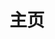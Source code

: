 ---
layout: home
title: 主页
hero:
  name: aboutTrans
  text: "跨性别相关知识科普站\n你想知道的都在这里"
  image:
    src: /icon.svg
  actions:
    - theme: brand
      text: 查看文档
      link: welcome.md
features:
  - icon: 📖
    title: "#概念"
    details: 跨性别相关概念词条
  - icon: 💬
    title: "#问答"
    details: 跨性别相关误区问答
  - icon: 📑
    title: "#文章"
    details: 跨性别相关新闻报道
  - icon: 🔬
    title: "#客观"
    details: 科学事实与友善用语
---